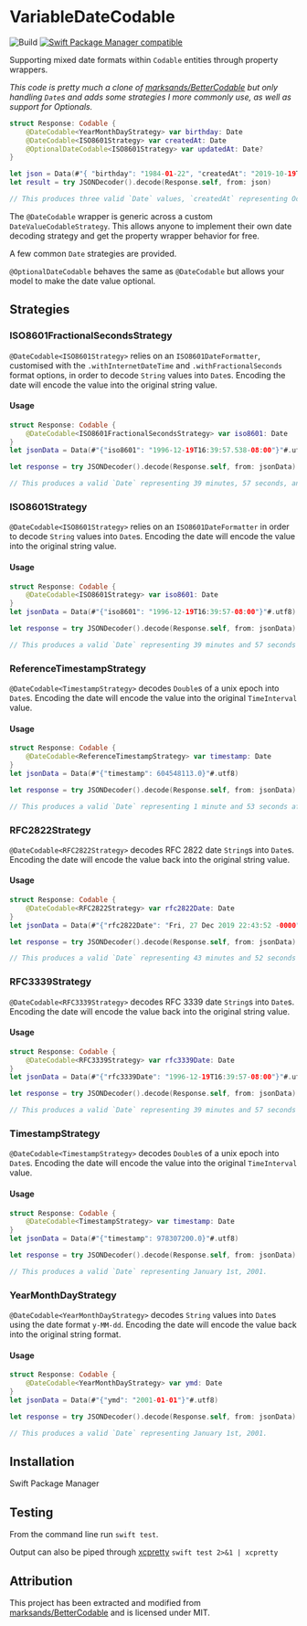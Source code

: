 # VariableDateCodable
![Build](https://github.com/theoriginalbit/VariableDateCodable/workflows/build/badge.svg?branch=master) [![Swift Package Manager compatible](https://img.shields.io/badge/SPM-compatible-brightgreen.svg)](https://github.com/apple/swift-package-manager)

Supporting mixed date formats within `Codable` entities through property wrappers.

_This code is pretty much a clone of [marksands/BetterCodable](https://github.com/marksands/BetterCodable) but only handling `Date`s and adds some strategies I more commonly use, as well as support for Optionals._

```swift
struct Response: Codable {
    @DateCodable<YearMonthDayStrategy> var birthday: Date
    @DateCodable<ISO8601Strategy> var createdAt: Date
    @OptionalDateCodable<ISO8601Strategy> var updatedAt: Date?
}

let json = Data(#"{ "birthday": "1984-01-22", "createdAt": "2019-10-19T16:14:32-08:00" }"#.utf8)
let result = try JSONDecoder().decode(Response.self, from: json)

// This produces three valid `Date` values, `createdAt` representing October 19, 2019, `birthday` January 22nd, 1984, and `updatedAt` is `nil`.
```

The `@DateCodable` wrapper is generic across a custom `DateValueCodableStrategy`. This allows anyone to implement their own date decoding strategy and get the property wrapper behavior for free.

A few common `Date` strategies are provided.

`@OptionalDateCodable` behaves the same as `@DateCodable` but allows your model to make the date value optional.

## Strategies

### ISO8601FractionalSecondsStrategy
`@DateCodable<ISO8601Strategy>` relies on an `ISO8601DateFormatter`, customised with the `.withInternetDateTime` and `.withFractionalSeconds` format options, in order to decode `String` values into `Date`s. Encoding the date will encode the value into the original string value.

#### Usage
```swift
struct Response: Codable {
    @DateCodable<ISO8601FractionalSecondsStrategy> var iso8601: Date
}
let jsonData = Data(#"{"iso8601": "1996-12-19T16:39:57.538-08:00"}"#.utf8)

let response = try JSONDecoder().decode(Response.self, from: jsonData)

// This produces a valid `Date` representing 39 minutes, 57 seconds, and 538 milliseconds after the 16th hour of December 19th, 1996 with an offset of -08:00 from UTC (Pacific Standard Time).
```

### ISO8601Strategy
`@DateCodable<ISO8601Strategy>` relies on an `ISO8601DateFormatter` in order to decode `String` values into `Date`s. Encoding the date will encode the value into the original string value.

#### Usage
```swift
struct Response: Codable {
    @DateCodable<ISO8601Strategy> var iso8601: Date
}
let jsonData = Data(#"{"iso8601": "1996-12-19T16:39:57-08:00"}"#.utf8)

let response = try JSONDecoder().decode(Response.self, from: jsonData)

// This produces a valid `Date` representing 39 minutes and 57 seconds after the 16th hour of December 19th, 1996 with an offset of -08:00 from UTC (Pacific Standard Time).
```

### ReferenceTimestampStrategy
`@DateCodable<TimestampStrategy>` decodes `Double`s of a unix epoch into `Date`s. Encoding the date will encode the value into the original `TimeInterval` value.

#### Usage
```swift
struct Response: Codable {
    @DateCodable<ReferenceTimestampStrategy> var timestamp: Date
}
let jsonData = Data(#"{"timestamp": 604548113.0}"#.utf8)

let response = try JSONDecoder().decode(Response.self, from: jsonData)

// This produces a valid `Date` representing 1 minute and 53 seconds after the 14th hour of February 28th, 2020.
```

### RFC2822Strategy
`@DateCodable<RFC2822Strategy>` decodes RFC 2822 date `String`s into `Date`s. Encoding the date will encode the value back into the original string value.

#### Usage
```swift
struct Response: Codable {
    @DateCodable<RFC2822Strategy> var rfc2822Date: Date
}
let jsonData = Data(#"{"rfc2822Date": "Fri, 27 Dec 2019 22:43:52 -0000"}"#.utf8)

let response = try JSONDecoder().decode(Response.self, from: jsonData)

// This produces a valid `Date` representing 43 minutes and 52 seconds after the 22nd hour of December 27th, 2019 with an offset of -00:00 from UTC.
```

### RFC3339Strategy
`@DateCodable<RFC3339Strategy>` decodes RFC 3339 date `String`s into `Date`s. Encoding the date will encode the value back into the original string value.

#### Usage
```swift
struct Response: Codable {
    @DateCodable<RFC3339Strategy> var rfc3339Date: Date
}
let jsonData = Data(#"{"rfc3339Date": "1996-12-19T16:39:57-08:00"}"#.utf8)

let response = try JSONDecoder().decode(Response.self, from: jsonData)

// This produces a valid `Date` representing 39 minutes and 57 seconds after the 16th hour of December 19th, 1996 with an offset of -08:00 from UTC (Pacific Standard Time).
```

### TimestampStrategy
`@DateCodable<TimestampStrategy>` decodes `Double`s of a unix epoch into `Date`s. Encoding the date will encode the value into the original `TimeInterval` value.

#### Usage
```swift
struct Response: Codable {
    @DateCodable<TimestampStrategy> var timestamp: Date
}
let jsonData = Data(#"{"timestamp": 978307200.0}"#.utf8)

let response = try JSONDecoder().decode(Response.self, from: jsonData)

// This produces a valid `Date` representing January 1st, 2001.
```

### YearMonthDayStrategy
`@DateCodable<YearMonthDayStrategy>` decodes `String` values into `Date`s using the date format `y-MM-dd`. Encoding the date will encode the value back into the original string format.

#### Usage
```swift
struct Response: Codable {
    @DateCodable<YearMonthDayStrategy> var ymd: Date
}
let jsonData = Data(#"{"ymd": "2001-01-01"}"#.utf8)

let response = try JSONDecoder().decode(Response.self, from: jsonData)

// This produces a valid `Date` representing January 1st, 2001.
```

## Installation

Swift Package Manager

## Testing

From the command line run `swift test`.

Output can also be piped through [xcpretty](https://github.com/xcpretty/xcpretty) `swift test 2>&1 | xcpretty`

## Attribution

This project has been extracted and modified from [marksands/BetterCodable](https://github.com/marksands/BetterCodable) and is licensed under MIT.
